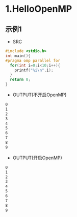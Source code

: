 
# 1.HelloOpenMP


## 示例1
- SRC
```cpp
#include <stdio.h>
int main(){
#pragma omp parallel for
  for(int i=0;i<10;i++){
    printf("%i\n",i);
  }
  return 0;
}
```

- OUTPUT(不开启OpenMP)
```sh
0
1
2
3
4
5
6
7
8
9
```

- OUTPUT(开启OpenMP)
```sh
0
1
2
3
4
5
6
7
8
9
```

